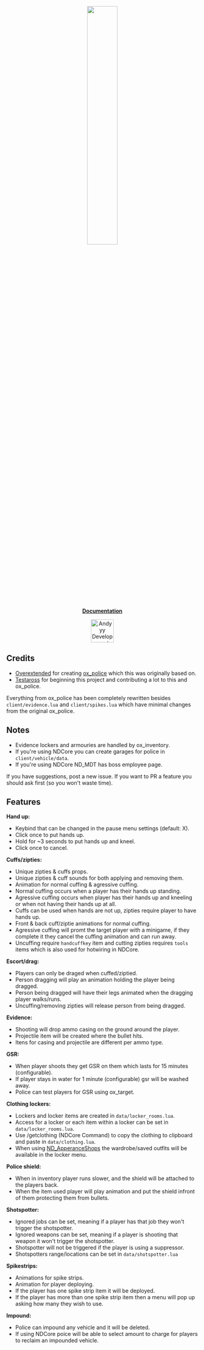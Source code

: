 <p  align="center">
    <a href="https://ndcore.dev" target="_blank">
        <img src="https://github.com/Testaross/ND_Police/assets/86536434/f8ab5177-c317-41f2-a35a-92d2a7b39ce5" width="40%" />
    </a>
</p>

<p align="center"><b><a href="https://ndcore.dev/">Documentation</a></b>

<div align="center">
    <a href="https://discord.gg/Z9Mxu72zZ6" target="_blank">
        <img src="https://discordapp.com/api/guilds/857672921912836116/widget.png?style=banner2" alt="Andyyy Development Server" height="60px" />
    </a>
</div>




## Credits
- [Overextended](https://github.com/overextended) for creating [ox_police](https://github.com/overextended/ox_police) which this was originally based on.
- [Testaross](https://github.com/Testaross) for beginning this project and contributing a lot to this and ox_police.

Everything from ox_police has been completely rewritten besides `client/evidence.lua` and `client/spikes.lua` which have minimal changes from the original ox_police.

## Notes
- Evidence lockers and armouries are handled by ox_inventory.
- If you're using NDCore you can create garages for police in `client/vehicle/data`.
- If you're using NDCore ND_MDT has boss employee page.

If you have suggestions, post a new issue.
If you want to PR a feature you should ask first (so you won't waste time).


## Features

**Hand up:**
* Keybind that can be changed in the pause menu settings (default: X).
* Click once to put hands up.
* Hold for ~3 seconds to put hands up and kneel.
* Click once to cancel.

**Cuffs/zipties:**
* Unique zipties & cuffs props.
* Unique zipties & cuff sounds for both applying and removing them.
* Animation for normal cuffing & agressive cuffing.
* Normal cuffing occurs when a player has their hands up standing.
* Agressive cuffing occurs when player has their hands up and kneeling or when not having their hands up at all.
* Cuffs can be used when hands are not up, zipties require player to have hands up.
* Front & back cuff/ziptie animations for normal cuffing.
* Agressive cuffing will promt the target player with a minigame, if they complete it they cancel the cuffing animation and can run away.
* Uncuffing require `handcuffkey` item and cutting zipties requires `tools` items which is also used for hotwiring in NDCore.

**Escort/drag:**
* Players can only be draged when cuffed/ziptied.
* Person dragging will play an animation holding the player being dragged.
* Person being dragged will have their legs animated when the dragging player walks/runs.
* Uncuffing/removing zipties will release person from being dragged.

**Evidence:**
* Shooting will drop ammo casing on the ground around the player.
* Projectile item will be created where the bullet hits.
* Itens for casing and projectile are different per ammo type.

**GSR:**
* When player shoots they get GSR on them which lasts for 15 minutes (configurable).
* If player stays in water for 1 minute (configurable) gsr will be washed away.
* Police can test players for GSR using ox_target.

**Clothing lockers:**
* Lockers and locker items are created in `data/locker_rooms.lua`.
* Access for a locker or each item within a locker can be set in `data/locker_rooms.lua`.
* Use /getclothing (NDCore Command) to copy the clothing to clipboard and paste in `data/clothing.lua`.
* When using [ND_ApperanceShops](https://ndcore.dev/addons/appearanceshops) the wardrobe/saved outfits will be available in the locker menu.

**Police shield:**
* When in inventory player runs slower, and the shield will be attached to the players back.
* When the item used player will play animation and put the shield infront of them protecting them from bullets.

**Shotspotter:**
* Ignored jobs can be set, meaning if a player has that job they won't trigger the shotspotter.
* Ignored weapons can be set, meaning if a player is shooting that weapon it won't trigger the shotspotter.
* Shotspotter will not be triggered if the player is using a suppressor.
* Shotspotters range/locations can be set in `data/shotspotter.lua`

**Spikestrips:**
* Animations for spike strips.
* Animation for player deploying.
* If the player has one spike strip item it will be deployed.
* If the player has more than one spike strip item then a menu will pop up asking how many they wish to use.

**Impound:**
* Police can impound any vehicle and it will be deleted.
* If using NDCore poice will be able to select amount to charge for players to reclaim an impounded vehicle.


